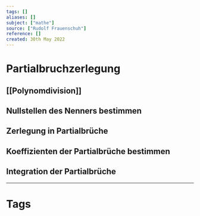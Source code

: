 ```yaml
---
tags: []
aliases: []
subject: ["mathe"]
source: ["Rudolf Frauenschuh"]
reference: []
created: 30th May 2022
---
```


# Partialbruchzerlegung
## [[Polynomdivision]]
## Nullstellen des Nenners bestimmen
## Zerlegung in Partialbrüche
## Koeffizienten der Partialbrüche bestimmen
## Integration der Partialbrüche

---
# Tags